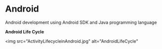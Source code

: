 # Android
Android development using Android SDK and Java programming language

**Android Life Cycle**

<img src="ActivityLifecycleinAndroid.jpg" alt="AndroidLifeCycle"
